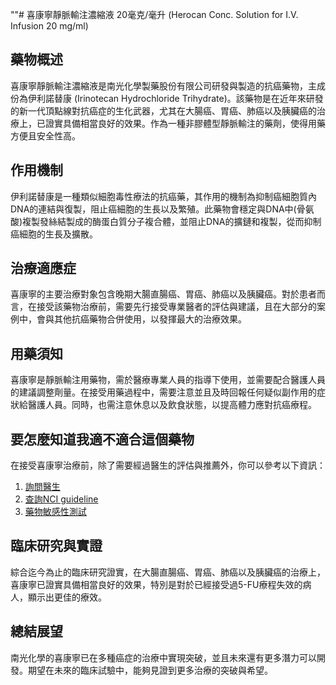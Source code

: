 ""# 喜康寧靜脈輸注濃縮液 20毫克/毫升 (Herocan Conc. Solution for I.V. Infusion 20 mg/ml) 

## 藥物概述
喜康寧靜脈輸注濃縮液是南光化學製藥股份有限公司研發與製造的抗癌藥物，主成份為伊利諾替康 (Irinotecan Hydrochloride Trihydrate)。該藥物是在近年來研發的新一代頂點線對抗癌症的生化武器，尤其在大腸癌、胃癌、肺癌以及胰臟癌的治療上，已證實具備相當良好的效果。作為一種非膠體型靜脈輸注的藥劑，使得用藥方便且安全性高。

## 作用機制
伊利諾替康是一種類似細胞毒性療法的抗癌藥，其作用的機制為抑制癌細胞質內DNA的連結與復製，阻止癌細胞的生長以及繁殖。此藥物會穩定與DNA中(骨氨酸)複製發絲結製成的酶蛋白質分子複合體，並阻止DNA的擴鏈和複製，從而抑制癌細胞的生長及擴散。

## 治療適應症
喜康寧的主要治療對象包含晚期大腸直腸癌、胃癌、肺癌以及胰臟癌。對於患者而言，在接受該藥物治療前，需要先行接受專業醫者的評估與建議，且在大部分的案例中，會與其他抗癌藥物合併使用，以發揮最大的治療效果。

## 用藥須知
喜康寧是靜脈輸注用藥物，需於醫療專業人員的指導下使用，並需要配合醫護人員的建議調整劑量。在接受用藥過程中，需要注意並且及時回報任何疑似副作用的症狀給醫護人員。同時，也需注意休息以及飲食狀態，以提高體力應對抗癌療程。

## 要怎麼知道我適不適合這個藥物
在接受喜康寧治療前，除了需要經過醫生的評估與推薦外，你可以參考以下資訊：
1. [詢問醫生](./text/1-1.html)
2. [查詢NCI guideline](./text/1-2.html)
3. [藥物敏感性測試](./text/1-3.html)

## 臨床研究與實證
綜合迄今為止的臨床研究證實，在大腸直腸癌、胃癌、肺癌以及胰臟癌的治療上，喜康寧已證實具備相當良好的效果，特別是對於已經接受過5-FU療程失效的病人，顯示出更佳的療效。

## 總結展望
南光化學的喜康寧已在多種癌症的治療中實現突破，並且未來還有更多潛力可以開發。期望在未來的臨床試驗中，能夠見證到更多治療的突破與希望。
